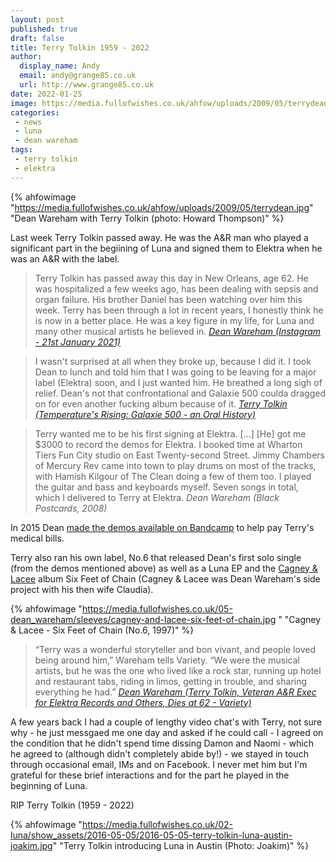 ```yaml
---
layout: post
published: true 
draft: false
title: Terry Tolkin 1959 - 2022
author:
  display_name: Andy
  email: andy@grange85.co.uk
  url: http://www.grange85.co.uk
date: 2022-01-25
image: https://media.fullofwishes.co.uk/ahfow/uploads/2009/05/terrydean.jpg
categories:
 - news
 - luna
 - dean wareham
tags:
 - terry tolkin
 - elektra
---
```

{% ahfowimage "https://media.fullofwishes.co.uk/ahfow/uploads/2009/05/terrydean.jpg" "Dean Wareham with Terry Tolkin (photo: Howard Thompson)" %}

Last week Terry Tolkin passed away. He was the A&R man who played a significant part in the begiining of Luna and signed them to Elektra when he was an A&R with the label.

>Terry Tolkin has passed away this day in New Orleans, age 62. He was hospitalized a few weeks ago, has been dealing with sepsis and organ failure. His brother Daniel has been watching over him this week. Terry has been through a lot in recent years, I honestly think he is now in a better place. He was a key figure in my life, for Luna and many other musical artists he believed in.
_[Dean Wareham (Instagram - 21st January 2021)](https://www.instagram.com/p/CZAJKD8PCBH/)_

<!--more-->

> I wasn't surprised at all when they broke up, because I did it. I took Dean to lunch and told him that I was going to be leaving for a major label (Elektra) soon, and I just wanted him. He breathed a long sigh of relief. Dean's not that confrontational and Galaxie 500 coulda dragged on for even another fucking album because of it.
_[Terry Tolkin (Temperature's Rising: Galaxie 500 - an Oral History)](https://pitchfork.com/features/article/7792-temperatures-rising-galaxie-500/?page=5)_

> Terry wanted me to be his first signing at Elektra. [...]  [He] got me $3000 to record the demos for Elektra. I booked time at Wharton Tiers Fun City studio on East Twenty-second Street. Jimmy Chambers of Mercury Rev came into town to play drums on most of the tracks, with Hamish Kilgour of The Clean doing a few of them too. I played the guitar and bass and keyboards myself. Seven songs in total, which I delivered to Terry at Elektra.
_Dean Wareham (Black Postcards, 2008)_

In 2015 Dean [made the demos available on Bandcamp](/2015/06/28/dean-warehams-luna-demos-on-bandcamp-for-terry-tolkin/) to help pay Terry's medical bills.

Terry also ran his own label, No.6 that released Dean's first solo single (from the demos mentioned above) as well as a Luna EP and the [Cagney & Lacee](/category/cagney-lacee/) album Six Feet of Chain (Cagney & Lacee was Dean Wareham's side project with his then wife Claudia).

{% ahfowimage "https://media.fullofwishes.co.uk/05-dean_wareham/sleeves/cagney-and-lacee-six-feet-of-chain.jpg " "Cagney & Lacee - Six Feet of Chain (No.6, 1997)" %}

> “Terry was a wonderful storyteller and bon vivant, and people loved being around him,” Wareham tells Variety. “We were the musical artists, but he was the one who lived like a rock star, running up hotel and restaurant tabs, riding in limos, getting in trouble, and sharing everything he had.”
_[Dean Wareham (Terry Tolkin, Veteran A&R Exec for Elektra Records and Others, Dies at 62 - Variety)](https://variety.com/2022/music/news/terry-tolkin-elektra-records-dead-dies-afghan-whigs-1235160381/)_

A few years back I had a couple of lengthy video chat's with Terry, not sure why - he just messgaed me one day and asked if he could call - I agreed on the condition that he didn't spend time dissing Damon and Naomi - which he agreed to (although didn't completely abide by!) - we stayed in touch through occasional email, IMs and on Facebook. I never met him but I'm grateful for these brief interactions and for the part he played in the beginning of Luna.

RIP Terry Tolkin (1959 - 2022)

{% ahfowimage "https://media.fullofwishes.co.uk/02-luna/show_assets/2016-05-05/2016-05-05-terry-tolkin-luna-austin-joakim.jpg" "Terry Tolkin introducing Luna in Austin (Photo: Joakim)" %}
